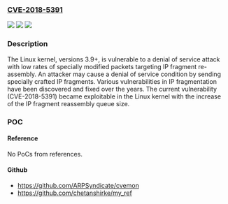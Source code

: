 ### [CVE-2018-5391](https://cve.mitre.org/cgi-bin/cvename.cgi?name=CVE-2018-5391)
![](https://img.shields.io/static/v1?label=Product&message=Kernel&color=blue)
![](https://img.shields.io/static/v1?label=Version&message=3.93.9%20&color=brighgreen)
![](https://img.shields.io/static/v1?label=Vulnerability&message=CWE-400&color=brighgreen)

### Description

The Linux kernel, versions 3.9+, is vulnerable to a denial of service attack with low rates of specially modified packets targeting IP fragment re-assembly. An attacker may cause a denial of service condition by sending specially crafted IP fragments. Various vulnerabilities in IP fragmentation have been discovered and fixed over the years. The current vulnerability (CVE-2018-5391) became exploitable in the Linux kernel with the increase of the IP fragment reassembly queue size.

### POC

#### Reference
No PoCs from references.

#### Github
- https://github.com/ARPSyndicate/cvemon
- https://github.com/chetanshirke/my_ref


